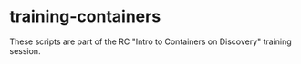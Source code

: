 # training-containers
These scripts are part of the RC "Intro to Containers on Discovery" training session.
